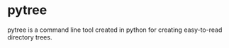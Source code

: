 # pytree
pytree is a command line tool created in python for creating easy-to-read directory trees.

